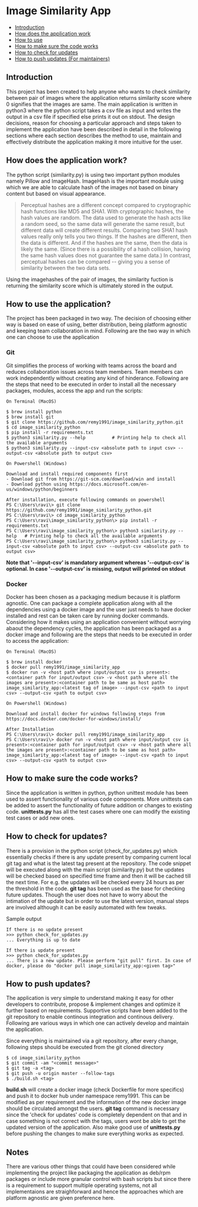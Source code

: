 # Image Similarity App

<!-- vim-markdown-toc GFM -->

* [Introduction](#introduction)
* [How does the application work](#how-does-the-application-work)
* [How to use](#how-to-use-the-application)
* [How to make sure the code works](#how-to-make-sure-the-code-works)
* [How to check for updates](#how-to-check-for-updates)
* [How to push updates (For maintainers)](#how-to-push-updates)

<!-- vim-markdown-toc -->

## Introduction

This project has been created to help anyone who wants to check similarity between pair of images where the application returns similarity score where 0 signifies that the images are same. The main application is written in python3 where the python script takes a csv file as input and writes the output in a csv file if specified else prints it out on stdout. The design decisions, reason for choosing a particular approach and steps taken to implement the application have been described in detail in the following sections where each section describes the method to use, maintain and effectively distribute the application making it more intuitive for the user. 

## How does the application work?

The python script (similarity.py) is using two important python modules namely Pillow and ImageHash. ImageHash is the important module using which we are able to calculate hash of the images not based on binary content but based on visual appearance. 
> Perceptual hashes are a different concept compared to cryptographic hash functions like MD5 and SHA1. With cryptographic hashes, the hash values are random. The data used to generate the hash acts like a random seed, so the same data will generate the same result, but different data will create different results. Comparing two SHA1 hash values really only tells you two things. If the hashes are different, then the data is different. And if the hashes are the same, then the data is likely the same. (Since there is a possibility of a hash collision, having the same hash values does not guarantee the same data.) In contrast, perceptual hashes can be compared -- giving you a sense of similarity between the two data sets.

Using the imagehashes of the pair of images, the similarity fuction is returning the similarity score which is ultimately stored in the output. 

## How to use the application?

The project has been packaged in two way. The decision of choosing either way is based on ease of using, better distribution, being platform agnostic and keeping team collaboration in mind. Following are the two way in which one can choose to use the application

### Git
Git simplifies the process of working with teams across the board and reduces collaboration issues across team members. Team members can work independently without creating any kind of hinderance. Following are the steps that need to be executed in order to install all the necessary packages, modules, access the app and run the scripts:

```
On Terminal (MacOS)

$ brew install python
$ brew install git
$ git clone https://github.com/remy1991/image_similarity_python.git
$ cd image_similarity_python
$ pip install -r requirements.txt
$ python3 similarity.py --help 			# Printing help to check all the available arguments
$ python3 similarity.py --input-csv <absolute path to input csv> --output-csv <absolute path to output csv>
```

```
On Powershell (Windows)

Download and install required components first
- Download git from https://git-scm.com/download/win and install
- Download python using https://docs.microsoft.com/en-us/windows/python/beginners

After installation, execute following commands on powershell
PS C:\Users\ravi\> git clone https://github.com/remy1991/image_similarity_python.git
PS C:\Users\ravi\> cd image_similarity_python
PS C:\Users\ravi\image_similarity_python\> pip install -r requirements.txt
PS C:\Users\ravi\image_similarity_python\> python3 similarity.py --help   # Printing help to check all the available arguments
PS C:\Users\ravi\image_similarity_python\> python3 similarity.py --input-csv <absolute path to input csv> --output-csv <absolute path to output csv>
```

**Note that '--input-csv' is mandatory argument whereas '--output-csv' is optional. In case '--output-csv' is missing, output will printed on stdout**

### Docker
Docker has been chosen as a packaging medium because it is platform agnostic. One can package a complete application along with all the dependencies using a docker image and the user just needs to have docker installed and rest can be taken care by running docker commands. Considering how it makes using an application convenient without worrying abaout the dependency cycles, the application has been packaged as a docker image and following are the steps that needs to be executed in order to access the application: 

```
On Terminal (MacOS)

$ brew install docker
$ docker pull remy1991/image_similarity_app
$ docker run -v <host path where input/output csv is present>:<container path for input/output csv> -v <host path where all the images are present>:<container path to be same as host path> image_similarity_app:<latest tag of image> --input-csv <path to input csv> --output-csv <path to output csv>
```

```
On Powershell (Windows)

Download and install docker for windows following steps from https://docs.docker.com/docker-for-windows/install/

After Installation
PS C:\Users\ravi\> docker pull remy1991/image_similarity_app
PS C:\Users\ravi\> docker run -v <host path where input/output csv is present>:<container path for input/output csv> -v <host path where all the images are present>:<container path to be same as host path> image_similarity_app:<latest tag of image> --input-csv <path to input csv> --output-csv <path to output csv>
```

## How to make sure the code works?

Since the application is written in python, python unittest module has been used to assert functionality of various code components. More unittests can be added to assert the functionality of future addition or changes to existing code. **unittests.py** has all the test cases where one can modify the existing test cases or add new ones. 

## How to check for updates?

There is a provision in the python script (check\_for\_updates.py) which essentially checks if there is any update present by comparing current local git tag and what is the latest tag present at the repository. The code snippet will be executed along with the main script (similarity.py) but the updates will be checked based on specified time frame and then it will be cached till the next time. For e.g. the updates will be checked every 24 hours as per the threshold in the code. **git tag** has been used as the base for checking future updates. Though the user does not have to worry about the intimation of the update but in order to use the latest version, manual steps are involved although it can be easily automated with few tweaks.

Sample output

```
If there is no update present
>>> python check_for_updates.py
... Everything is up to date

If there is update present
>>> python check_for_updates.py
... There is a new update. Please perform "git pull" first. In case of docker, please do "docker pull image_similarity_app:<given tag>"
```

## How to push updates?

The application is very simple to understand making it easy for other developers to contribute, propose & implement changes and optimize it further based on requirements. Supportive scripts have been added to the git repository to enable continous integration and continous delivery. Following are various ways in which one can actively develop and maintain the application.  

Since everything is maintained via a git repository, after every change, following steps should be executed from the git cloned directory

```
$ cd image_similarity_python
$ git commit -am "<commit message>"
$ git tag -a <tag>
$ git push -u origin master --follow-tags
$ ./build.sh <tag>
```
**build.sh** will create a docker image (check Dockerfile for more specifics) and push it to docker hub under namespace remy1991. This can be modified as per requirement and the information of the new docker image should be circulated amongst the users. **git tag** command is necessary since the 'check for updates' code is completely dependent on that and in case something is not correct with the tags, users wont be able to get the updated version of the application. Also make good use of **unittests.py** before pushing the changes to make sure everything works as expected. 


## Notes

There are various other things that could have been considered while implementing the project like packaging the application as deb/rpm packages or include more granular control with bash scripts but since there is a requirement to support multiple operating systems, not all implementaions are straighforward and hence the approaches which are platform agnostic are given preference here. 
